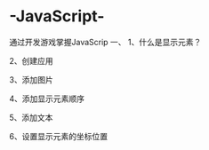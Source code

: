 # -JavaScript-
通过开发游戏掌握JavaScrip
一、
1、什么是显示元素？    

2、创建应用    

3、添加图片    

4、添加显示元素顺序    

5、添加文本    

6、设置显示元素的坐标位置    
